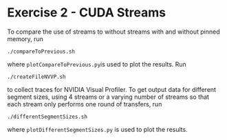 # Exercise 2 - CUDA Streams

To compare the use of streams to without streams with and without pinned memory, run

```
./compareToPrevious.sh
```

where `plotCompareToPrevious.py`is used to plot the results. Run

```
./createFileNVVP.sh
```

to collect traces for NVIDIA Visual Profiler. To get output data for different segment sizes, using 4 streams or a varying number of streams so that each stream only performs one round of transfers, run

```
./differentSegmentSizes.sh
```

where `plotDifferentSegmentSizes.py` is used to plot the results.
